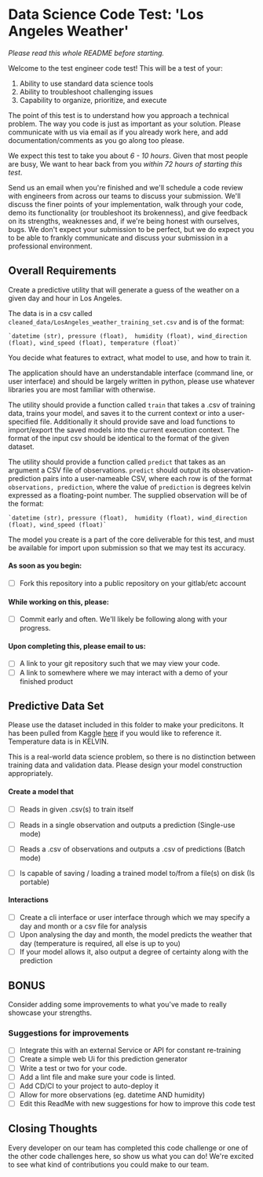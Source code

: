 # Data Science Code Test: 'Los Angeles Weather'

*Please read this whole README before starting.*

Welcome to the test engineer code test! This will be a test of your:
1. Ability to use standard data science tools
2. Ability to troubleshoot challenging issues
3. Capability to organize, prioritize, and execute

The point of this test is to understand how you approach a technical problem. The way you code is just as important as your solution. Please communicate with us via email as if you already work here, and add documentation/comments as you go along too please. 

We expect this test to take you about *6 - 10 hours*. Given that most people are busy, We want to hear back from you *within 72 hours of starting this test*.

Send us an email when you're finished and we'll schedule a code review with engineers from across our teams to discuss your submission. We'll discuss the finer
 points of your implementation, walk through your code, demo its functionality (or troubleshoot its brokenness), and give feedback on its strengths, weaknesses 
 and, if we're being honest with ourselves, bugs. We don't expect your submission to be perfect, but we do expect you to be able to frankly communicate and 
 discuss your submission in a professional environment.

## Overall Requirements
Create a predictive utility that will generate a guess of the weather on a given day and hour in Los Angeles.

The data is in a csv called `cleaned_data/LosAngeles_weather_training_set.csv` and is of the format:
    
    `datetime (str), pressure (float),  humidity (float), wind_direction (float), wind_speed (float), temperature (float)`

You decide what features to extract, what model to use, and how to train it. 

The application should have an understandable interface (command line, or user interface) and should be largely written in python, please use whatever libraries you are most familiar with otherwise.

The utility should provide a function called `train` that takes a .csv of training data, trains your model, and saves it to the current context or into a user-specified file. Additionally it should provide save and load functions to import/export the saved models into the current execution context. The format of the input csv should be identical to the format of the given dataset.

The utility should provide a function called `predict` that takes as an argument a CSV file of observations. `predict` should output its observation-prediction pairs into a user-nameable CSV, where each row is of the format `observations, prediction`, where the value of `prediction` is degrees kelvin expressed as a floating-point number. The supplied observation will be of the format:
    
    `datetime (str), pressure (float),  humidity (float), wind_direction (float), wind_speed (float)`

The model you create is a part of the core deliverable for this test, and must be available for import upon submission so that we may test its accuracy.

#### As soon as you begin:
* [ ] Fork this repository into a public repository on your gitlab/etc account

#### While working on this, please:
* [ ] Commit early and often. We'll likely be following along with your progress.

#### Upon completing this, please email to us:
* [ ] A link to your git repository such that we may view your code.
* [ ] A link to somewhere where we may interact with a demo of your finished product

## Predictive Data Set 

Please use the dataset included in this folder to make your predicitons. It has been pulled from Kaggle [here](https://www.kaggle.com/selfishgene/historical-hourly-weather-data) if you would like to reference it. Temperature data is in KELVIN.

This is a real-world data science problem, so there is no distinction between training data and validation data. Please design your model construction appropriately.

#### Create a model that
* [ ] Reads in given .csv(s) to train itself
* [ ] Reads in a single observation and outputs a prediction (Single-use mode)
* [ ] Reads a .csv of observations and outputs a .csv of predictions (Batch mode)
* [ ] Is capable of saving / loading a trained model to/from a file(s) on disk (Is portable)


#### Interactions
* [ ] Create a cli interface or user interface through which we may specify a day and month or a csv file for analysis
* [ ] Upon analysing the day and month, the model predicts the weather that day (temperature is required, all else is up to you)
* [ ] If your model allows it, also output a degree of certainty along with the prediction 

## BONUS

Consider adding some improvements to what you've made to really showcase your strengths.

### Suggestions for improvements
* [ ] Integrate this with an external Service or API for constant re-training
* [ ] Create a simple web Ui for this prediction generator
* [ ] Write a test or two for your code.
* [ ] Add a lint file and make sure your code is linted.
* [ ] Add CD/CI to your project to auto-deploy it
* [ ] Allow for more observations (eg. datetime AND humidity)
* [ ] Edit this ReadMe with new suggestions for how to improve this code test

## Closing Thoughts

Every developer on our team has completed this code challenge or one of the other code challenges here, so show us what you can do! We're excited to see what kind of contributions you could make to our team.

